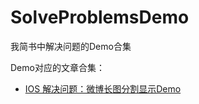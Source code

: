 # SolveProblemsDemo
我简书中解决问题的Demo合集

Demo对应的文章合集：
- [IOS 解决问题：微博长图分割显示Demo](https://www.jianshu.com/p/89b2c892e161)
